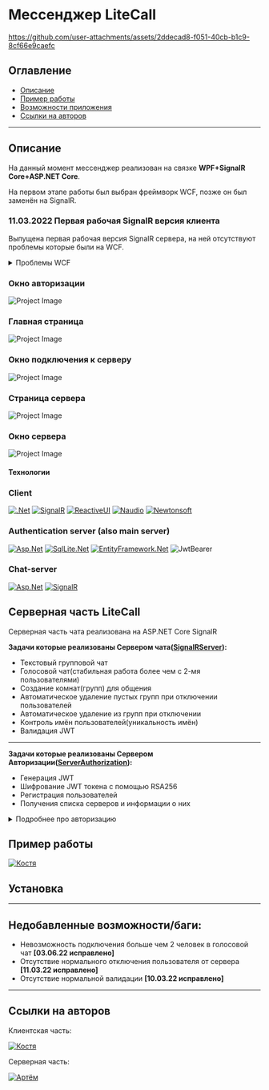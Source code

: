 # Мессенджер LiteCall




https://github.com/user-attachments/assets/2ddecad8-f051-40cb-b1c9-8cf66e9caefc





## __Оглавление__

- [Описание](#Описание)
- [Пример работы](#Пример-работы)
- [Возможности приложения](#Что-может-делать-приложение?)
- [Ссылки на авторов](#Ссылки-на-авторов)

---

## __Описание__

На данный момент мессенджер реализован на связке **WPF+SignalR Core+ASP.NET Core**.

На первом этапе работы был выбран фреймворк WCF, позже он был заменён на SignalR.

### __11.03.2022__ Первая  рабочая SignalR версия клиента
Выпущена первая рабочая версия SignalR сервера, на ней отсутствуют проблемы которые были на WCF.

<details>
<summary>Проблемы WCF</summary>
<br>

- При проверке в глобальной сети столкнулись с серьезными проблемами тайм-аута(когда вы хотите использовать дуплексный сервис в течение длительного времени). Нам пришлось периодически совершать сервисные вызовы, чтобы поддерживать клиентские соединения
- Нет автоматической обработки разрыва соединений, приходиться при каждом обратном вызове отлавливать ошибки через try catch{ } и удалять клиентов с которыми потеряно соединение (на котором выдало исключение)
- Сложная интеграция с клиентом т.к. VS 2022 не поддерживает нормальную генерацию proxy(прокси), а использовать SVCutil затратно по времени 

</details>


### __Окно авторизации__

![Project Image](https://github.com/user-attachments/assets/06520c9b-a20e-41d1-816d-690975db1578)

### __Главная страница__
![Project Image](https://github.com/user-attachments/assets/1b767ac7-a27f-4530-8890-39aaa15c110b)

### __Окно подключения к серверу__

![Project Image](https://github.com/user-attachments/assets/99cf3da8-788c-46f5-8708-533e69b35e4a)


### __Страница сервера__

![Project Image](https://github.com/user-attachments/assets/0091bd2d-00aa-4c1a-b899-7269cec0825f)


### __Окно сервера__

![Project Image](https://github.com/Nutr1k/LiteCall/blob/master/ReadmeAssets/ServerConsol.png)

#### Технологии

### Client
[![.Net][.Net-shield]][.Net-url]
[![SignalR][SignalR-shield]][SignalR-url]
[![ReactiveUI][ReactiveUI-shield]][ReactiveUI-url]
[![Naudio][NAudio-shield]][NAudio-url]
[![Newtonsoft][Newtonsoft-shield]][Newtonsoft-url]

### Authentication server (also main server)
[![Asp.Net][Asp.Net-shield]][Asp.Net-url]
[![SqlLite.Net][SqlLite-shield]][SqlLite-url]
[![EntityFramework.Net][EntityFramework-shield]][EntityFramework-url]
![JwtBearer][JwtBearer-shield]


### Chat-server
[![Asp.Net][Asp.Net-shield]][Asp.Net-url]
[![SignalR][SignalR-shield]][SignalR-url]

## __Серверная часть LiteCall__
Серверная часть чата реализована на ASP.NET Core SignalR

**Задачи которые реализованы Сервером чата([SignalRServer](https://github.com/Nutr1k/LiteCall/tree/master/SignalRServer)):**
- Текстовый групповой чат
- Голосовой чат(стабильная работа более чем с 2-мя пользователями)
- Создание комнат(групп) для общения
- Автоматическое удаление пустых групп при отключении пользователей
- Автоматическое удаление из групп при отключении
- Контроль имён пользователей(уникальность имён)
- Валидация JWT

****

**Задачи которые реализованы Сервером Авторизации([ServerAuthorization](https://github.com/Nutr1k/LiteCall/tree/master/ServerAuthorization)):**
- Генерация JWT
- Шифрование JWT токена с помощью RSA256
- Регистрация пользователей
- Получения списка серверов и информации о них

<details>
<summary>Подробнее про авторизацию</summary>
<br>
Пароль при передаче шифруются однонаправленным алгоритмом SHA-1, целостность передачи важных данных гарантирует Json Web Token. Json Web Token зашифрован с помощью алгоритма SHA-256

**Используемая JWT конструкция**

В полезной нагрузке расположена информация об имени пользователя,его роли, времени действия токена.
<br>
![Project Image](https://github.com/Nutr1k/LiteCall/blob/master/ReadmeAssets/JWT.png)

</details>

## __Пример работы__
[![Костя](https://img.shields.io/badge/-YouTube-1C1C22?style=for-the-badge&logo=youtube&logoColor=red)](https://www.youtube.com/watch?v=pfsmiTj0sig)
## __Установка__

---
## __Недобавленные возможности/баги:__
- Невозможность подключения больше чем 2 человек в голосовой чат __[03.06.22 исправлено]__
- Отсутствие нормального отключения пользователя от сервера __[11.03.22 исправлено]__
- Отсутствие нормальной валидации __[10.03.22 исправлено]__
---
## __Ссылки на авторов__

Клиентская часть:

[![Костя](https://img.shields.io/badge/-Костя-1C1C22?style=for-the-badge&logo=vk&logoColor=blue)](https://vk.com/jessnjake)


Серверная часть:

[![Артём](https://img.shields.io/badge/-Артём-1C1C22?style=for-the-badge&logo=telegram)](https://t.me/artemK6484)


<!-- MARKDOWN LINKS & IMAGES -->
[contributors-shield]: https://img.shields.io/github/contributors/Nutr1k/LiteCall.svg?style=for-the-badge
[contributors-url]: https://github.com/Nutr1k/LiteCall/graphs/contributors

[forks-shield]: https://img.shields.io/github/forks/Nutr1k/LiteCall.svg?style=for-the-badge
[forks-url]: https://github.com/Nutr1k/LiteCall/network/members

[stars-shield]: https://img.shields.io/github/stars/Nutr1k/LiteCall.svg?style=for-the-badge
[stars-url]: https://github.com/Nutr1k/LiteCall/stargazers

[issues-shield]: https://img.shields.io/github/issues/Nutr1k/LiteCall.svg?style=for-the-badge
[issues-url]: https://github.com/othneildrew/Nutr1k/LiteCall

[license-shield]: https://img.shields.io/github/license/Nutr1k/LiteCall.svg?style=for-the-badge
[license-url]: https://github.com/Nutr1k/LiteCall/blob/master/LICENSE.txt

[NAudio-shield]: https://img.shields.io/badge/NAudio-090909?style=for-the-badge&logo=
[NAudio-url]: https://github.com/naudio/NAudio

[ReactiveUI-shield]: https://img.shields.io/badge/ReacctiveUI-090909?style=for-the-badge&logo=
[ReactiveUI-url]: https://www.reactiveui.net/

[Newtonsoft-shield]: https://img.shields.io/badge/Json.NET-090909?style=for-the-badge&logo=
[Newtonsoft-url]: https://www.newtonsoft.com/json

[SignalR-shield]: https://img.shields.io/badge/SignalR-090909?style=for-the-badge&logo=
[SignalR-url]: https://docs.microsoft.com/ru-ru/aspnet/core/tutorials/signalr?view=aspnetcore-6.0&tabs=visual-studio

[.Net-shield]: https://img.shields.io/badge/.Net-090909?style=for-the-badge&logo=
[.Net-url]: https://dotnet.microsoft.com/en-us/

[Asp.Net-shield]: https://img.shields.io/badge/Asp.Net_Core-090909?style=for-the-badge&logo=
[Asp.Net-url]: https://dotnet.microsoft.com/en-us/apps/aspnet

[JwtBearer-shield]: https://img.shields.io/badge/JwtBearer-090909?style=for-the-badge&logo=

[EntityFramework-shield]: https://img.shields.io/badge/EntityFramework-090909?style=for-the-badge&logo=
[EntityFramework-url]: https://docs.microsoft.com/ru-ru/ef/

[SqlLite-shield]: https://img.shields.io/badge/SqlLite-090909?style=for-the-badge&logo=
[SqlLite-url]: https://www.sqlite.org/index.html

